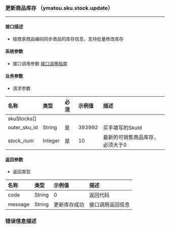 ### 更新商品库存 （ymatou.sku.stock.update）

---

#### 接口描述

* 按商家商品编码同步商品的库存信息，支持批量修改库存

#### 系统参数

* 接口调用参数 [接口调用指南](/openapi/how-to-call-api.md)

#### 业务参数

* 请求参数

| 名称 | 类型 | 必须 | 示例值 | 描述 |
| :--- | :--- | :--- | :--- | :--- |
| skuStocks\[] | |  |  |  |
| outer\_sku\_id | String | 是 | 393992 | 买手填写的SkuId |
| stock\_num | Integer | 是 | 10 | 最新的可销售商品库存，必须大于0 |

#### 返回参数

* 返回类型 

| 名称 | 类型 | 示例值 | 描述 |
| :--- | :--- | :--- | :--- |
| code | String | 0 | 返回代码 |
| message | String | 更新库存成功 | 接口调用返回信息 |

### 错误信息描述